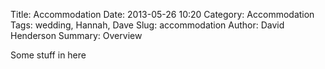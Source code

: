 Title: Accommodation
Date: 2013-05-26 10:20
Category: Accommodation
Tags: wedding, Hannah, Dave
Slug: accommodation
Author: David Henderson
Summary: Overview

Some stuff in here